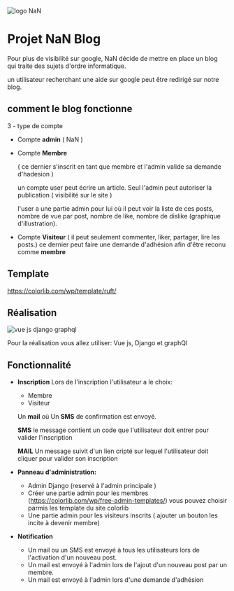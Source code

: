 ![logo NaN](http://nan.ci/static/images/favicons.ico/apple-icon-57x57.png)
# Projet NaN Blog



  Pour plus de visibilité sur google, NaN décide de mettre en place un blog qui traite des sujets d'ordre informatique.


  un utilisateur recherchant une aide sur google peut être redirigé sur notre blog.


## comment le blog fonctionne

3 - type de compte

  - Compte **admin** ( NaN )

  - Compte **Membre** 
  
    ( ce dernier s'inscrit en tant que membre et l'admin valide sa demande d'hadesion )
    
    un compte user peut écrire un article. Seul l'admin peut autoriser la publication ( visibilité sur le site )
  
    l'user a une partie admin pour lui où il peut voir la liste de ces posts, nombre de vue par post, nombre de like, nombre de dislike  (graphique d'illustration).


  - Compte **Visiteur**
    ( il peut seulement commenter, liker, partager, lire les posts.) ce dernier peut faire une demande d'adhésion afin d'être     reconu comme **membre**


## Template

https://colorlib.com/wp/template/ruft/


## Réalisation

![vue js django graphql](https://miro.medium.com/max/1200/1*KDLOb-elHdFuUMUrvU7kOw.png)



Pour la réalisation vous allez utiliser: Vue js, Django et graphQl



## Fonctionnalité

  - **Inscription**
    Lors de l'inscription l'utilisateur a le choix:
      - Membre
      - Visiteur
      
      Un **mail** où Un **SMS** de confirmation est envoyé.

      **SMS** le message contient un code que l'utilisateur doit entrer pour valider l'inscription
      
      **MAIL** Un message suivit d'un lien cripté sur lequel l'utilisateur doit cliquer pour valider son inscription

  - **Panneau d'administration:**
    - Admin Django (reservé à l'admin principale )
    - Créer une partie admin pour les membres (https://colorlib.com/wp/free-admin-templates/) vous pouvez choisir parmis les template du site colorlib
    - Une partie admin pour les visiteurs inscrits ( ajouter un bouton les incite à devenir membre)

  - **Notification**

    - Un mail ou un SMS est envoyé à tous les utilisateurs lors de l'activation d'un nouveau post.
    - Un mail est envoyé à l'admin lors de l'ajout d'un nouveau post par un membre.
    - Un mail est envoyé à l'admin lors d'une demande d'adhésion



